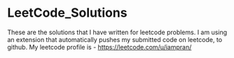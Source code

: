 # LeetCode_Solutions
These are the solutions that I have written for leetcode problems. I am using an extension that automatically pushes my submitted code on leetcode, to github.
My leetcode profile is - https://leetcode.com/u/iampran/
